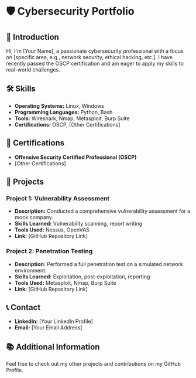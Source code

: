 # 🛡️ Cybersecurity Portfolio

## 👋 Introduction
Hi, I'm [Your Name], a passionate cybersecurity professional with a focus on [specific area, e.g., network security, ethical hacking, etc.]. I have recently passed the OSCP certification and am eager to apply my skills to real-world challenges.

## 🛠️ Skills
- **Operating Systems:** Linux, Windows
- **Programming Languages:** Python, Bash
- **Tools:** Wireshark, Nmap, Metasploit, Burp Suite
- **Certifications:** OSCP, [Other Certifications]

## 📜 Certifications
- **Offensive Security Certified Professional (OSCP)**
- [Other Certifications]

## 💼 Projects
### Project 1: Vulnerability Assessment
- **Description:** Conducted a comprehensive vulnerability assessment for a mock company.
- **Skills Learned:** Vulnerability scanning, report writing
- **Tools Used:** Nessus, OpenVAS
- **Link:** [GitHub Repository Link]

### Project 2: Penetration Testing
- **Description:** Performed a full penetration test on a simulated network environment.
- **Skills Learned:** Exploitation, post-exploitation, reporting
- **Tools Used:** Metasploit, Nmap, Burp Suite
- **Link:** [GitHub Repository Link]

## 📞 Contact
- **LinkedIn:** [Your LinkedIn Profile]
- **Email:** [Your Email Address]

## 📚 Additional Information
Feel free to check out my other projects and contributions on my GitHub Profile.

<!---
Waruna-Hemakumara/Waruna-Hemakumara is a ✨ special ✨ repository because its `README.md` (this file) appears on your GitHub profile.
You can click the Preview link to take a look at your changes.
--->
